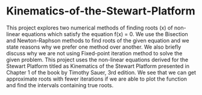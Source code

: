 # Kinematics-of-the-Stewart-Platform
This project explores two numerical methods of finding roots (x) of non-linear equations which satisfy the
equation f(x) = 0. We use the Bisection and Newton-Raphson methods to find roots of the given equation
and we state reasons why we prefer one method over another. We also briefly discuss why we are not using
Fixed-point iteration method to solve the given problem. This project uses the non-linear equations derived
for the Stewart Platform titled as Kinematics of the Stewart Platform presented in Chapter 1 of the book by
Timothy Sauer, 3rd edition. We see that we can get approximate roots with fewer iterations if we are able to
plot the function and find the intervals containing true roots.
